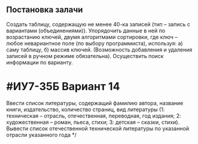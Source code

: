 ## Постановка залачи
Создать таблицу, содержащую не менее 40-ка записей (тип
– запись с вариантами (объединениями)). Упорядочить
данные в ней по возрастанию ключей, двумя алгоритмами
сортировки, где ключ – любое невариантное поле (по
выбору программиста), используя: а) саму таблицу, б)
массив ключей. (Возможность добавления и удаления
записей в ручном режиме обязательна). Осуществить
поиск информации по варианту.

# #ИУ7-35Б Вариант 14 
Ввести список литературы, содержащий фамилию автора,
название книги, издательство, количество страниц, вид
литературы (1: техническая – отрасль, отечественная,
переводная, год издания; 2: художественная – роман, пьеса,
стихи; 3: детская – сказки, стихи). Вывести список
отечественной технической литературы по указанной отрасли
указанного года */